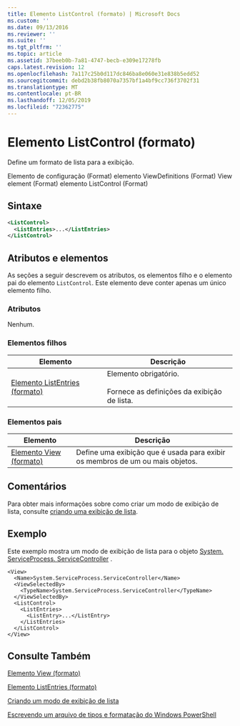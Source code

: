```yaml
---
title: Elemento ListControl (formato) | Microsoft Docs
ms.custom: ''
ms.date: 09/13/2016
ms.reviewer: ''
ms.suite: ''
ms.tgt_pltfrm: ''
ms.topic: article
ms.assetid: 37beeb0b-7a81-4747-becb-e309e17278fb
caps.latest.revision: 12
ms.openlocfilehash: 7a117c25b0d117dc846ba8e060e31e838b5edd52
ms.sourcegitcommit: debd2b38fb8070a7357bf1a4bf9cc736f3702f31
ms.translationtype: MT
ms.contentlocale: pt-BR
ms.lasthandoff: 12/05/2019
ms.locfileid: "72362775"
---
```

# <a name="listcontrol-element-format"></a>Elemento ListControl (formato)

Define um formato de lista para a exibição.

Elemento de configuração (Format) elemento ViewDefinitions (Format) View element (Format) elemento ListControl (Format)

## <a name="syntax"></a>Sintaxe

```xml
<ListControl>
  <ListEntries>...</ListEntries>
</ListControl>

```

## <a name="attributes-and-elements"></a>Atributos e elementos

As seções a seguir descrevem os atributos, os elementos filho e o elemento pai do elemento `ListControl`. Este elemento deve conter apenas um único elemento filho.

### <a name="attributes"></a>Atributos

Nenhum.

### <a name="child-elements"></a>Elementos filhos

|Elemento|Descrição|
|-------------|-----------------|
|[Elemento ListEntries (formato)](./listentries-element-for-listcontrol-format.md)|Elemento obrigatório.<br /><br /> Fornece as definições da exibição de lista.|

### <a name="parent-elements"></a>Elementos pais

|Elemento|Descrição|
|-------------|-----------------|
|[Elemento View (formato)](./view-element-format.md)|Define uma exibição que é usada para exibir os membros de um ou mais objetos.|

## <a name="remarks"></a>Comentários

Para obter mais informações sobre como criar um modo de exibição de lista, consulte [criando uma exibição de lista](./creating-a-list-view.md).

## <a name="example"></a>Exemplo

Este exemplo mostra um modo de exibição de lista para o objeto [System. ServiceProcess. ServiceController](/dotnet/api/System.ServiceProcess.ServiceController) .

```
<View>
  <Name>System.ServiceProcess.ServiceController</Name>
  <ViewSelectedBy>
    <TypeName>System.ServiceProcess.ServiceController</TypeName>
  </ViewSelectedBy>
  <ListControl>
    <ListEntries>
      <ListEntry>...</ListEntry>
    </ListEntries>
  </ListControl>
</View>
```

## <a name="see-also"></a>Consulte Também

[Elemento View (formato)](./view-element-format.md)

[Elemento ListEntries (formato)](./listentries-element-for-listcontrol-format.md)

[Criando um modo de exibição de lista](./creating-a-list-view.md)

[Escrevendo um arquivo de tipos e formatação do Windows PowerShell](./writing-a-powershell-formatting-file.md)
